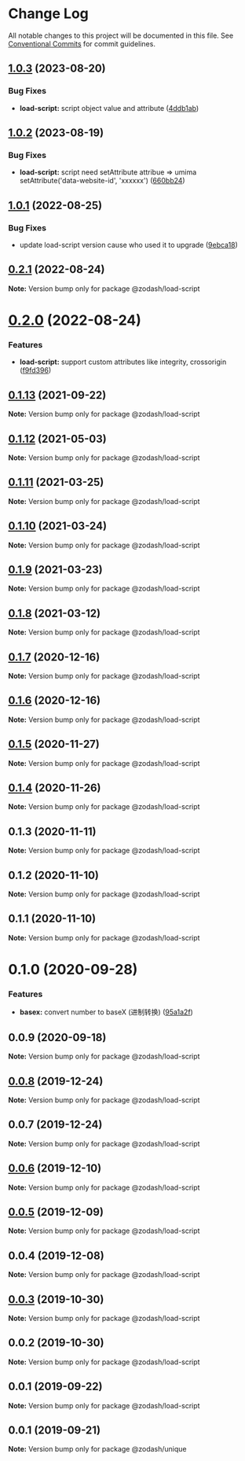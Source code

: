 # Change Log

All notable changes to this project will be documented in this file.
See [Conventional Commits](https://conventionalcommits.org) for commit guidelines.

## [1.0.3](https://github.com/zcorky/zodash/compare/@zodash/load-script@1.0.2...@zodash/load-script@1.0.3) (2023-08-20)


### Bug Fixes

* **load-script:** script object value and attribute ([4ddb1ab](https://github.com/zcorky/zodash/commit/4ddb1abb2ab531f3952445606c59b1aad0fb725d))





## [1.0.2](https://github.com/zcorky/zodash/compare/@zodash/load-script@1.0.1...@zodash/load-script@1.0.2) (2023-08-19)


### Bug Fixes

* **load-script:** script need setAttribute attribue => umima setAttribute('data-website-id', 'xxxxxx') ([660bb24](https://github.com/zcorky/zodash/commit/660bb248f24c3ec0b68a67263a4fda60642ddc25))





## [1.0.1](https://github.com/zcorky/zodash/compare/@zodash/load-script@0.2.1...@zodash/load-script@1.0.1) (2022-08-25)


### Bug Fixes

* update load-script version cause who used it to upgrade ([9ebca18](https://github.com/zcorky/zodash/commit/9ebca184531a5df6f217da9e2bd15b92eb0f6fa8))





## [0.2.1](https://github.com/zcorky/zodash/compare/@zodash/load-script@0.2.0...@zodash/load-script@0.2.1) (2022-08-24)

**Note:** Version bump only for package @zodash/load-script





# [0.2.0](https://github.com/zcorky/zodash/compare/@zodash/load-script@0.1.13...@zodash/load-script@0.2.0) (2022-08-24)


### Features

* **load-script:** support custom attributes like integrity, crossorigin ([f9fd396](https://github.com/zcorky/zodash/commit/f9fd396dfabbba35cbd46c0930cadf5604b46f56))





## [0.1.13](https://github.com/zcorky/zodash/compare/@zodash/load-script@0.1.12...@zodash/load-script@0.1.13) (2021-09-22)

**Note:** Version bump only for package @zodash/load-script





## [0.1.12](https://github.com/zcorky/zodash/compare/@zodash/load-script@0.1.11...@zodash/load-script@0.1.12) (2021-05-03)

**Note:** Version bump only for package @zodash/load-script





## [0.1.11](https://github.com/zcorky/zodash/compare/@zodash/load-script@0.1.10...@zodash/load-script@0.1.11) (2021-03-25)

**Note:** Version bump only for package @zodash/load-script





## [0.1.10](https://github.com/zcorky/zodash/compare/@zodash/load-script@0.1.9...@zodash/load-script@0.1.10) (2021-03-24)

**Note:** Version bump only for package @zodash/load-script





## [0.1.9](https://github.com/zcorky/zodash/compare/@zodash/load-script@0.1.8...@zodash/load-script@0.1.9) (2021-03-23)

**Note:** Version bump only for package @zodash/load-script





## [0.1.8](https://github.com/zcorky/zodash/compare/@zodash/load-script@0.1.7...@zodash/load-script@0.1.8) (2021-03-12)

**Note:** Version bump only for package @zodash/load-script





## [0.1.7](https://github.com/zcorky/zodash/compare/@zodash/load-script@0.1.6...@zodash/load-script@0.1.7) (2020-12-16)

**Note:** Version bump only for package @zodash/load-script





## [0.1.6](https://github.com/zcorky/zodash/compare/@zodash/load-script@0.1.5...@zodash/load-script@0.1.6) (2020-12-16)

**Note:** Version bump only for package @zodash/load-script





## [0.1.5](https://github.com/zcorky/zodash/compare/@zodash/load-script@0.1.4...@zodash/load-script@0.1.5) (2020-11-27)

**Note:** Version bump only for package @zodash/load-script





## [0.1.4](https://github.com/zcorky/zodash/compare/@zodash/load-script@0.1.3...@zodash/load-script@0.1.4) (2020-11-26)

**Note:** Version bump only for package @zodash/load-script





## 0.1.3 (2020-11-11)

**Note:** Version bump only for package @zodash/load-script





## 0.1.2 (2020-11-10)

**Note:** Version bump only for package @zodash/load-script





## 0.1.1 (2020-11-10)

**Note:** Version bump only for package @zodash/load-script





# 0.1.0 (2020-09-28)


### Features

* **basex:** convert number to baseX (进制转换) ([95a1a2f](https://github.com/zcorky/zodash/commit/95a1a2f361d73de5caa3b8e297c1643e97e40983))





## 0.0.9 (2020-09-18)

**Note:** Version bump only for package @zodash/load-script





## [0.0.8](https://github.com/zcorky/zodash/compare/@zodash/load-script@0.0.7...@zodash/load-script@0.0.8) (2019-12-24)

**Note:** Version bump only for package @zodash/load-script





## 0.0.7 (2019-12-24)

**Note:** Version bump only for package @zodash/load-script





## [0.0.6](https://github.com/zcorky/zodash/compare/@zodash/load-script@0.0.5...@zodash/load-script@0.0.6) (2019-12-10)

**Note:** Version bump only for package @zodash/load-script





## [0.0.5](https://github.com/zcorky/zodash/compare/@zodash/load-script@0.0.4...@zodash/load-script@0.0.5) (2019-12-09)

**Note:** Version bump only for package @zodash/load-script





## 0.0.4 (2019-12-08)

**Note:** Version bump only for package @zodash/load-script





## [0.0.3](https://github.com/zcorky/zodash/compare/@zodash/load-script@0.0.2...@zodash/load-script@0.0.3) (2019-10-30)

**Note:** Version bump only for package @zodash/load-script





## 0.0.2 (2019-10-30)

**Note:** Version bump only for package @zodash/load-script





## 0.0.1 (2019-09-22)

**Note:** Version bump only for package @zodash/load-script





## 0.0.1 (2019-09-21)

**Note:** Version bump only for package @zodash/unique
